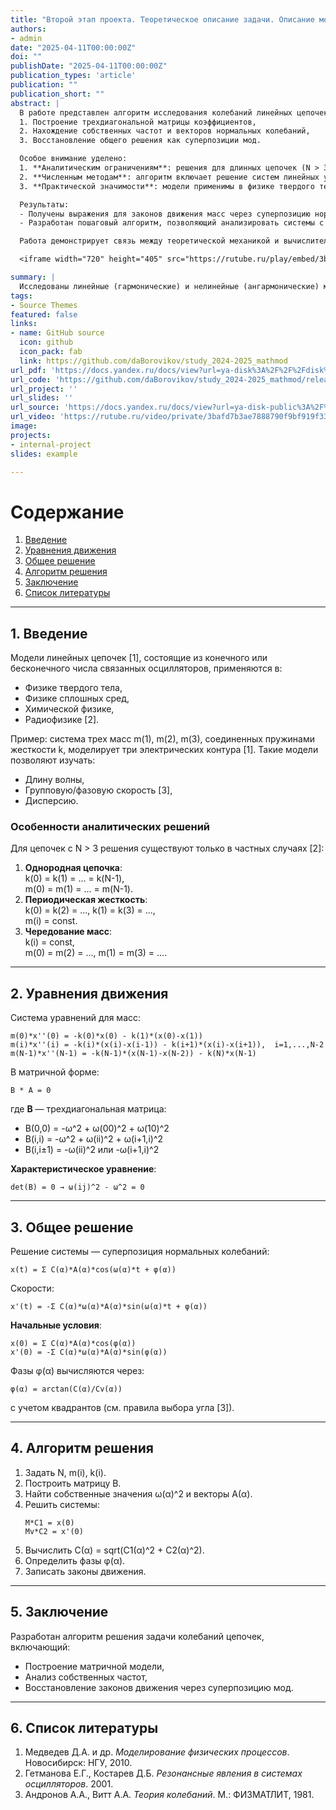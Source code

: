 ```yaml
---
title: "Второй этап проекта. Теоретическое описание задачи. Описание модели."
authors:
- admin
date: "2025-04-11T00:00:00Z"
doi: ""
publishDate: "2025-04-11T00:00:00Z"
publication_types: 'article'
publication: ""
publication_short: ""
abstract: |
  В работе представлен алгоритм исследования колебаний линейных цепочек связанных осцилляторов. На основе матричного подхода разработана методика решения системы уравнений движения, включающая:  
  1. Построение трехдиагональной матрицы коэффициентов,  
  2. Нахождение собственных частот и векторов нормальных колебаний,  
  3. Восстановление общего решения как суперпозиции мод.  

  Особое внимание уделено:  
  1. **Аналитическим ограничениям**: решения для длинных цепочек (N > 3) существуют только в частных случаях (однородные, периодические системы).  
  2. **Численным методам**: алгоритм включает решение систем линейных уравнений для начальных условий и анализ фаз.  
  3. **Практической значимости**: модели применимы в физике твердого тела, радиофизике и других областях.  

  Результаты:  
  - Получены выражения для законов движения масс через суперпозицию нормальных колебаний.  
  - Разработан пошаговый алгоритм, позволяющий анализировать системы с произвольными параметрами (массы, жесткости).  

  Работа демонстрирует связь между теоретической механикой и вычислительными методами, актуальную для образовательных курсов и прикладных исследований.  

  <iframe width="720" height="405" src="https://rutube.ru/play/embed/3bafd7b3ae7888790f9bf919f33856d3/" frameBorder="0" allow="clipboard-write; autoplay" webkitAllowFullScreen mozallowfullscreen allowFullScreen></iframe>

summary: |
  Исследованы линейные (гармонические) и нелинейные (ангармонические) модели колебаний цепочек. Гармоническая система сохраняет независимые моды, в ангармонической (FPU) энергия не термализуется, выявлена квазипериодичность. Основная проблема — условия перехода к тепловому равновесию.
tags:
- Source Themes
featured: false
links:
- name: GitHub source
  icon: github
  icon_pack: fab
  link: https://github.com/daBorovikov/study_2024-2025_mathmod
url_pdf: 'https://docs.yandex.ru/docs/view?url=ya-disk%3A%2F%2F%2Fdisk%2Freport-2.pdf&name=report-2.pdf&uid=641931395'
url_code: 'https://github.com/daBorovikov/study_2024-2025_mathmod/releases/tag/v1.3.1'
url_project: ''
url_slides: ''
url_source: 'https://docs.yandex.ru/docs/view?url=ya-disk-public%3A%2F%2Fb8Nq4N8dwaj%2FoqClBOxGaevtLqpQ4BsQlPlp6PTDqZRwJE%2FVhWQcp5XGYGI7CD4Eq%2FJ6bpmRyOJonT3VoXnDag%3D%3D&name=%D0%9C%D0%B5%D0%B4%D0%B2%D0%B5%D0%B4%D0%B5%D0%B2_%D0%94_%D0%90_%D0%9C%D0%BE%D0%B4%D0%B5%D0%BB%D0%B8%D1%80%D0%BE%D0%B2%D0%B0%D0%BD%D0%B8%D0%B5_%D1%84%D0%B8%D0%B7%D0%B8%D1%87%D0%B5%D1%81%D0%BA%D0%B8%D1%85_%D0%BF%D1%80%D0%BE%D1%86%D0%B5%D1%81%D1%81%D0%BE%D0%B2_%D0%B8_%D1%8F%D0%B2%D0%BB%D0%B5%D0%BD%D0%B8%D0%B9_%D0%BD%D0%B0_%D0%9F%D0%9A.pdf&nosw=1'
url_video: 'https://rutube.ru/video/private/3bafd7b3ae7888790f9bf919f33856d3/?p=fdtwcqBuCpg3OX7mNvfFvA'
image:
projects:
- internal-project
slides: example

---
```


# Содержание  
1. [Введение](#1-введение)  
2. [Уравнения движения](#2-уравнения-движения)  
3. [Общее решение](#3-общее-решение)  
4. [Алгоритм решения](#4-алгоритм-решения)  
5. [Заключение](#5-заключение)  
6. [Список литературы](#6-список-литературы)  

---

## 1. Введение  
Модели линейных цепочек [1], состоящие из конечного или бесконечного числа связанных осцилляторов, применяются в:  
- Физике твердого тела,  
- Физике сплошных сред,  
- Химической физике,  
- Радиофизике [2].  

Пример: система трех масс m(1), m(2), m(3), соединенных пружинами жесткости k, моделирует три электрических контура [1]. Такие модели позволяют изучать:  
- Длину волны,  
- Групповую/фазовую скорость [3],  
- Дисперсию.  

### Особенности аналитических решений  
Для цепочек с N > 3 решения существуют только в частных случаях [2]:  
1. **Однородная цепочка**:  
   k(0) = k(1) = ... = k(N-1),  
   m(0) = m(1) = ... = m(N-1).  
2. **Периодическая жесткость**:  
   k(0) = k(2) = ..., k(1) = k(3) = ...,  
   m(i) = const.  
3. **Чередование масс**:  
   k(i) = const,  
   m(0) = m(2) = ..., m(1) = m(3) = ....  

---

## 2. Уравнения движения  
Система уравнений для масс:  
```
m(0)*x''(0) = -k(0)*x(0) - k(1)*(x(0)-x(1))  
m(i)*x''(i) = -k(i)*(x(i)-x(i-1)) - k(i+1)*(x(i)-x(i+1)),  i=1,...,N-2  
m(N-1)*x''(N-1) = -k(N-1)*(x(N-1)-x(N-2)) - k(N)*x(N-1)  
```

В матричной форме:  
```
B * A = 0  
```
где **B** — трехдиагональная матрица:  
- B(0,0) = -ω^2 + ω(00)^2 + ω(10)^2  
- B(i,i) = -ω^2 + ω(ii)^2 + ω(i+1,i)^2  
- B(i,i±1) = -ω(ii)^2 или -ω(i+1,i)^2  

**Характеристическое уравнение**:  
```
det(B) = 0 → ω(ij)^2 - ω^2 = 0  
```

---

## 3. Общее решение  
Решение системы — суперпозиция нормальных колебаний:  
```
x(t) = Σ C(α)*A(α)*cos(ω(α)*t + φ(α))  
```
Скорости:  
```
x'(t) = -Σ C(α)*ω(α)*A(α)*sin(ω(α)*t + φ(α))  
```

**Начальные условия**:  
```
x(0) = Σ C(α)*A(α)*cos(φ(α))  
x'(0) = -Σ C(α)*ω(α)*A(α)*sin(φ(α))  
```

Фазы φ(α) вычисляются через:  
```
φ(α) = arctan(C(α)/Cv(α))  
```
с учетом квадрантов (см. правила выбора угла [3]).

---

## 4. Алгоритм решения  
1. Задать N, m(i), k(i).  
2. Построить матрицу B.  
3. Найти собственные значения ω(α)^2 и векторы A(α).  
4. Решить системы:  
   ```
   M*C1 = x(0)  
   Mv*C2 = x'(0)  
   ```  
5. Вычислить C(α) = sqrt(C1(α)^2 + C2(α)^2).  
6. Определить фазы φ(α).  
7. Записать законы движения.  

---

## 5. Заключение  
Разработан алгоритм решения задачи колебаний цепочек, включающий:  
- Построение матричной модели,  
- Анализ собственных частот,  
- Восстановление законов движения через суперпозицию мод.  

---

## 6. Список литературы  
1. Медведев Д.А. и др. *Моделирование физических процессов*. Новосибирск: НГУ, 2010.  
2. Гетманова Е.Г., Костарев Д.Б. *Резонансные явления в системах осцилляторов*. 2001.  
3. Андронов А.А., Витт А.А. *Теория колебаний*. М.: ФИЗМАТЛИТ, 1981.  
```
